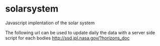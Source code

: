 # solarsystem
Javascript implentation of the solar system

The following url can be used to update daily the data with a server side script for each bodies
http://ssd.jpl.nasa.gov/?horizons_doc